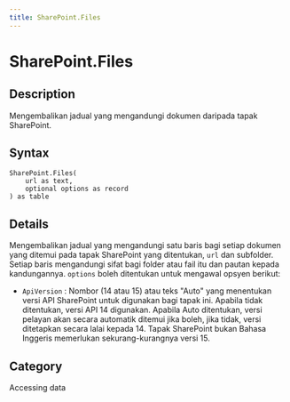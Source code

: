 ```yaml
---
title: SharePoint.Files
---
```


# SharePoint.Files


## Description

Mengembalikan jadual yang mengandungi dokumen daripada tapak SharePoint.


## Syntax

```powerquery
SharePoint.Files(
    url as text,
    optional options as record
) as table
```


## Details

Mengembalikan jadual yang mengandungi satu baris bagi setiap dokumen yang ditemui pada tapak SharePoint yang ditentukan, <code>url</code> dan subfolder. Setiap baris mengandungi sifat bagi folder atau fail itu dan pautan kepada kandungannya. <code>options</code> boleh ditentukan untuk mengawal opsyen berikut:    <ul><li><code>ApiVersion</code> : Nombor (14 atau 15) atau teks &quot;Auto&quot; yang menentukan versi API SharePoint untuk digunakan bagi tapak ini. Apabila tidak ditentukan, versi API 14 digunakan. Apabila Auto ditentukan, versi pelayan akan secara automatik ditemui jika boleh, jika tidak, versi ditetapkan secara lalai kepada 14. Tapak SharePoint bukan Bahasa Inggeris memerlukan sekurang-kurangnya versi 15.</li></ul>    



## Category
Accessing data

